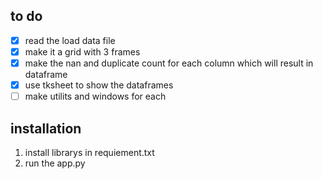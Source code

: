 ## to do
- [x] read the load data file
- [x] make it a grid with 3 frames  
- [x] make the nan and duplicate count for each column which will result in dataframe
- [x] use tksheet to show the dataframes
- [ ] make utilits and windows for each 

## installation
1. install librarys in requiement.txt
2. run the app.py